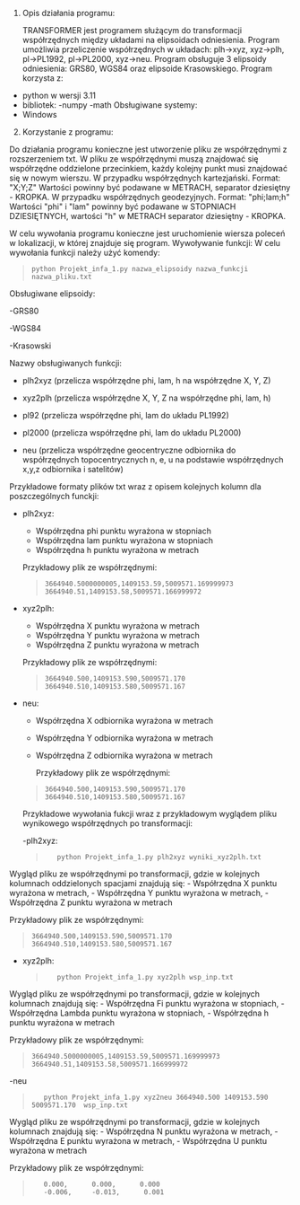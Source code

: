 1. Opis działania programu:
 
    TRANSFORMER jest programem służącym do transformacji współrzędnych między układami na elipsoidach odniesienia. Program umożliwia przeliczenie współrzędnych w układach: plh->xyz, xyz->plh, pl->PL1992, pl->PL2000, xyz->neu. Program obsługuje 3 elipsoidy odniesienia: GRS80, WGS84 oraz elipsoide Krasowskiego.
Program korzysta z:
- python w wersji 3.11
- bibliotek:
   -numpy
   -math
Obsługiwane systemy:
- Windows
2. Korzystanie z programu:
  
  Do działania programu konieczne jest utworzenie pliku ze współrzędnymi z rozszerzeniem txt. W      pliku ze współrzędnymi muszą znajdować się współrzędne oddzielone przecinkiem, każdy kolejny       punkt musi znajdować się w nowym wierszu. W przypadku współrzędnych kartezjański. Format:          "X;Y;Z" Wartości powinny być podawane w METRACH, separator dziesiętny - KROPKA. W przypadku        współrzędnych geodezyjnych. Format: "phi;lam;h" Wartości "phi" i "lam" powinny być podawane w      STOPNIACH DZIESIĘTNYCH, wartości "h" w METRACH separator dziesiętny - KROPKA.

  W celu wywołania programu konieczne jest uruchomienie wiersza poleceń w lokalizacji, w której      znajduje się program.
  Wywoływanie funkcji:
  W celu wywołania funkcji należy użyć komendy:
  >     python Projekt_infa_1.py nazwa_elipsoidy nazwa_funkcji nazwa_pliku.txt


 Obsługiwane elipsoidy:
 
 -GRS80
 
 -WGS84
 
 -Krasowski
 

 Nazwy obsługiwanych funkcji:

- plh2xyz (przelicza współrzędne phi, lam, h na współrzędne X, Y, Z)

- xyz2plh (przelicza współrzędne X, Y, Z na współrzędne phi, lam, h)

- pl92 (przelicza współrzędne phi, lam do układu PL1992)

- pl2000 (przelicza współrzędne phi, lam do układu PL2000)

- neu (przelicza współrzędne geocentryczne odbiornika do współrzędnych topocentrycznych n, e, u na podstawie współrzędnych x,y,z odbiornika i satelitów)

Przykładowe formaty plików txt wraz z opisem kolejnych kolumn dla poszczególnych funckji:
- plh2xyz:
	- Współrzędna phi punktu wyrażona w stopniach
	- Współrzędna lam punktu wyrażona w stopniach
	- Współrzędna h punktu wyrażona w metrach		

	Przykładowy plik ze współrzędnymi:

  >     3664940.5000000005,1409153.59,5009571.169999973
  >     3664940.51,1409153.58,5009571.166999972

- xyz2plh:
	- Współrzędna X punktu wyrażona w metrach
	- Współrzędna Y punktu wyrażona w metrach
	- Współrzędna Z punktu wyrażona w metrach		

	Przykładowy plik ze współrzędnymi:

   >	 3664940.500,1409153.590,5009571.170    
   >	 3664940.510,1409153.580,5009571.167
   
- neu: 
	- Współrzędna X odbiornika wyrażona w metrach
	- Współrzędna Y odbiornika wyrażona w metrach
	- Współrzędna Z odbiornika wyrażona w metrach
   
         Przykładowy plik ze współrzędnymi:

   >	 3664940.500,1409153.590,5009571.170    
   >	 3664940.510,1409153.580,5009571.167

  Przykładowe wywołania fukcji wraz z przykładowym wyglądem pliku wynikowego współrzędnych po transformacji:

  -plh2xyz:

   >		python Projekt_infa_1.py plh2xyz wyniki_xyz2plh.txt 
				
Wygląd pliku ze współrzędnymi po transformacji, gdzie w kolejnych kolumnach oddzielonych spacjami znajdują się:
	- Współrzędna X punktu wyrażona w metrach,
	- Współrzędna Y punktu wyrażona w metrach,
	- Współrzędna Z punktu wyrażona w metrach
 
Przykładowy plik ze współrzędnymi:
	

   >	 3664940.500,1409153.590,5009571.170    
   >	 3664940.510,1409153.580,5009571.167

- xyz2plh:

   >		python Projekt_infa_1.py xyz2plh wsp_inp.txt
				
Wygląd pliku ze współrzędnymi po transformacji, gdzie w kolejnych kolumnach znajdują się:
	- Współrzędna Fi punktu wyrażona w stopniach,
	- Współrzędna Lambda punktu wyrażona w stopniach,
	- Współrzędna h punktu wyrażona w metrach
 
Przykładowy plik ze współrzędnymi:

  >     3664940.5000000005,1409153.59,5009571.169999973
  >     3664940.51,1409153.58,5009571.166999972

-neu

   >		python Projekt_infa_1.py xyz2neu 3664940.500 1409153.590 5009571.170  wsp_inp.txt
				
Wygląd pliku ze współrzędnymi po transformacji, gdzie w kolejnych kolumnach znajdują się:
	- Współrzędna N punktu wyrażona w metrach,
	- Współrzędna E punktu wyrażona w metrach,
	- Współrzędna U punktu wyrażona w metrach
 
 	

Przykładowy plik ze współrzędnymi:

   >   		0.000,      0.000,      0.000       
   > 		-0.006,     -0.013,      0.001
